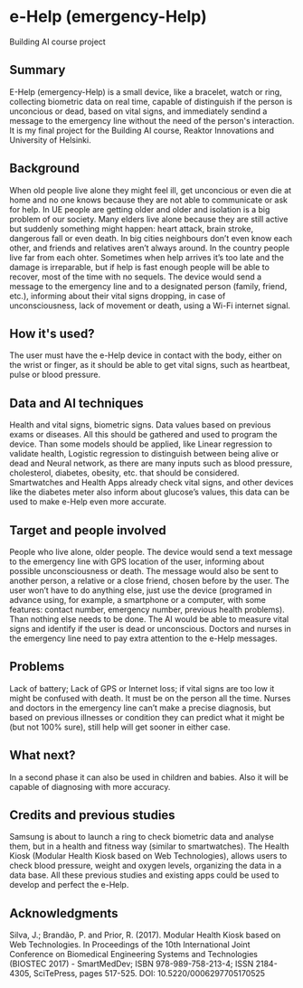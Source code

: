 # e-Help (emergency-Help)
Building AI course project
## Summary
E-Help (emergency-Help) is a small device, like a bracelet, watch or ring, collecting biometric data on real time, capable of distinguish if the person is unconcious or dead, based on vital signs, and immediately sendind a message to the emergency line without the need of the person's interaction. It is my final project for the Building AI course, Reaktor Innovations and University of Helsinki.
## Background
When old people live alone they might feel ill, get unconcious or even die at home and no one knows because they are not able to communicate or ask for help. In UE people are getting older and older and isolation is a big problem of our society. Many elders live alone because they are still active but suddenly something might happen: heart attack, brain stroke, dangerous fall or even death. In big cities neighbours don’t even know each other, and friends and relatives aren’t always around. In the country people live far from each ohter. Sometimes when help arrives it’s too late and the damage is irreparable, but if help is fast enough people will be able to recover, most of the time with no sequels. The device would send a message to the emergency line and to a designated person (family, friend, etc.), informing about their vital signs dropping, in case of unconsciousness, lack of movement or death, using a Wi-Fi internet signal.
## How it's used? 
The user must have the e-Help device in contact with the body, either on the wrist or finger, as it should be able to get vital signs, such as heartbeat, pulse or blood pressure. 
## Data and AI techniques
Health and vital signs, biometric signs. Data values based on previous exams or diseases. All this should be gathered and used to program the device. Than some models should be applied, like Linear regression to validate health, Logistic regression to distinguish between being alive or dead and Neural network, as there are many inputs such as blood pressure, cholesterol, diabetes, obesity, etc. that should be considered. Smartwatches and Health Apps already check vital signs, and other devices like the diabetes meter also inform about glucose’s values, this data can be used to make e-Help even more accurate. 
## Target and people involved
People who live alone, older people. The device would send a text message to the emergency line with GPS location of the user, informing about possible unconsciousness or death. The message would also be sent to another person, a relative or a close friend, chosen before by the user. The user won’t have to do anything else, just use the device (programed in advance using, for example, a smartphone or a computer, with some features: contact number, emergency number, previous health problems). Than nothing else needs to be done. The AI would be able to measure vital signs and identify if the user is dead or unconscious. Doctors and nurses in the emergency line need to pay extra attention to the e-Help messages.
## Problems
Lack of battery; Lack of GPS or Internet loss; if vital signs are too low it might be confused with death. It must be on the person all the time. Nurses and doctors in the emergency line can’t make a precise diagnosis, but based on previous illnesses or condition they can predict what it might be (but not 100% sure), still help will get sooner in either case.
## What next? 
In a second phase it can also be used in children and babies. Also it will be capable of diagnosing with more accuracy.
## Credits and previous studies
Samsung is about to launch a ring to check biometric data and analyse them, but in a health and fitness way (similar to smartwatches). The Health Kiosk (Modular Health Kiosk based on Web Technologies), allows users to check blood pressure, weight and oxygen levels, organizing the data in a data base. All these previous studies and existing apps could be used to develop and perfect the e-Help. 
## Acknowledgments
Silva, J.; Brandão, P. and Prior, R. (2017). Modular Health Kiosk based on Web Technologies. In Proceedings of the 10th International Joint Conference on Biomedical Engineering Systems and Technologies (BIOSTEC 2017) - SmartMedDev; ISBN 978-989-758-213-4; ISSN 2184-4305, SciTePress, pages 517-525. DOI: 10.5220/0006297705170525
